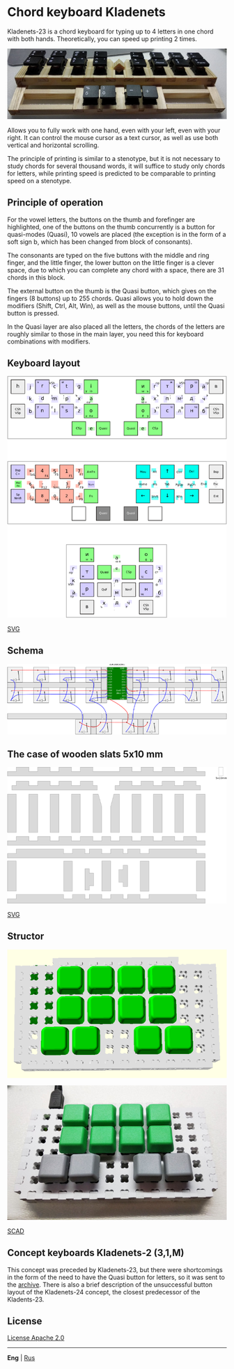 # Chord keyboard Kladenets

Kladenets-23 is a chord keyboard for typing up to 4 letters in one chord with both hands. Theoretically, you can speed up printing 2 times.

![](photo/kl2-r.jpg)

Allows you to fully work with one hand, even with your left, even with your right. It can control the mouse cursor as a text cursor, as well as use both vertical and horizontal scrolling.

The principle of printing is similar to a stenotype, but it is not necessary to study chords for several thousand words, it will suffice to study only chords for letters, while printing speed is predicted to be comparable to printing speed on a stenotype.

## Principle of operation

For the vowel letters, the buttons on the thumb and forefinger are highlighted, one of the buttons on the thumb concurrently is a button for quasi-modes (Quasi), 10 vowels are placed (the exception is in the form of a soft sign b, which has been changed from block of consonants).

The consonants are typed on the five buttons with the middle and ring finger, and the little finger, the lower button on the little finger is a clever space, due to which you can complete any chord with a space, there are 31 chords in this block.

The external button on the thumb is the Quasi button, which gives on the fingers (8 buttons) up to 255 chords. Quasi allows you to hold down the modifiers (Shift, Ctrl, Alt, Win), as well as the mouse buttons, until the Quasi button is pressed.

In the Quasi layer are also placed all the letters, the chords of the letters are roughly similar to those in the main layer, you need this for keyboard combinations with modifiers.

## Keyboard layout

![](layout/layout9.png)

[SVG](layout/layout.svg)

## Schema

![](schema/schema.png)

## The case of wooden slats 5x10 mm

![](spline/spline.png)

[SVG](spline/spline.svg)

## Structor

![](spline/structor.png)

![](spline/structor.jpg)

[SCAD](spline/kladenets-structor.scad)

## Concept keyboards Kladenets-2 (3,1,M)

This concept was preceded by Kladenets-23, but there were shortcomings in the form of the need to have the Quasi button for letters, so it was sent to the [archive](archive/). There is also a brief description of the unsuccessful button layout of the Kladenets-24 concept, the closest predecessor of the Kladents-23.

## License

[License Apache 2.0](LICENSE.txt)

---

**Eng** | [Rus](https://ibnteo.github.io/kladenets/README-RU)
